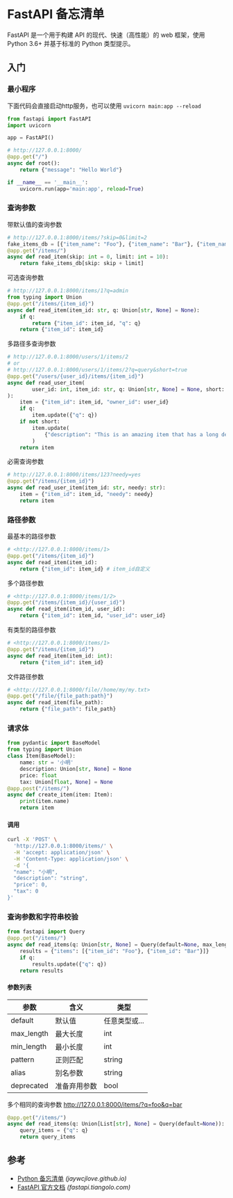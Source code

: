 FastAPI 备忘清单
===

FastAPI 是一个用于构建 API 的现代、快速（高性能）的 web 框架，使用 Python 3.6+ 并基于标准的 Python 类型提示。

入门
---

### 最小程序

下面代码会直接启动http服务，也可以使用 `uvicorn main:app --reload`

```python
from fastapi import FastAPI
import uvicorn

app = FastAPI()

# http://127.0.0.1:8000/
@app.get("/")
async def root():
    return {"message": "Hello World"}

if __name__ == '__main__':
    uvicorn.run(app='main:app', reload=True)
```

### 查询参数
<!--rehype:wrap-class=col-span-2 row-span-2-->

带默认值的查询参数

```python
# http://127.0.0.1:8000/items/?skip=0&limit=2
fake_items_db = [{"item_name": "Foo"}, {"item_name": "Bar"}, {"item_name": "Baz"}]
@app.get("/items/")
async def read_item(skip: int = 0, limit: int = 10):
    return fake_items_db[skip: skip + limit]
```

可选查询参数

```python
# http://127.0.0.1:8000/items/1?q=admin
from typing import Union
@app.get("/items/{item_id}")
async def read_item(item_id: str, q: Union[str, None] = None):
    if q:
        return {"item_id": item_id, "q": q}
    return {"item_id": item_id}
```

多路径多查询参数

```python
# http://127.0.0.1:8000/users/1/items/2
# or 
# http://127.0.0.1:8000/users/1/items/2?q=query&short=true
@app.get("/users/{user_id}/items/{item_id}")
async def read_user_item(
        user_id: int, item_id: str, q: Union[str, None] = None, short: bool = False
):
    item = {"item_id": item_id, "owner_id": user_id}
    if q:
        item.update({"q": q})
    if not short:
        item.update(
            {"description": "This is an amazing item that has a long description"}
        )
    return item
```

必需查询参数

```python
# http://127.0.0.1:8000/items/123?needy=yes
@app.get("/items/{item_id}")
async def read_user_item(item_id: str, needy: str):
    item = {"item_id": item_id, "needy": needy}
    return item
```

### 路径参数

最基本的路径参数

```python
# <http://127.0.0.1:8000/items/1>
@app.get("/items/{item_id}")
async def read_item(item_id):
    return {"item_id": item_id} # item_id自定义
```

多个路径参数

```python
# <http://127.0.0.1:8000/items/1/2>
@app.get("/items/{item_id}/{user_id}")
async def read_item(item_id, user_id):
    return {"item_id": item_id, "user_id": user_id}
```

有类型的路径参数

```python
# <http://127.0.0.1:8000/items/1>
@app.get("/items/{item_id}")
async def read_item(item_id: int):
    return {"item_id": item_id}
```

文件路径参数

```python
# <http://127.0.0.1:8000/file//home/my/my.txt>
@app.get("/file/{file_path:path}")
async def read_item(file_path):
    return {"file_path": file_path}
```

### 请求体

```python
from pydantic import BaseModel
from typing import Union
class Item(BaseModel):
    name: str = '小明'
    description: Union[str, None] = None
    price: float
    tax: Union[float, None] = None
@app.post("/items/")
async def create_item(item: Item):
    print(item.name)
    return item
```

#### 调用

```bash
curl -X 'POST' \
  'http://127.0.0.1:8000/items/' \
  -H 'accept: application/json' \
  -H 'Content-Type: application/json' \
  -d '{
  "name": "小明",
  "description": "string",
  "price": 0,
  "tax": 0
}'
```

### 查询参数和字符串校验
<!--rehype:wrap-class=col-span-2-->

```python
from fastapi import Query
@app.get("/items/")
async def read_items(q: Union[str, None] = Query(default=None, max_length=50)):
    results = {"items": [{"item_id": "Foo"}, {"item_id": "Bar"}]}
    if q:
        results.update({"q": q})
    return results
```

#### 参数列表

| 参数       | 含义         | 类型          |
| ---------- | ------------ | ------------- |
| default    | 默认值       | 任意类型或... |
| max_length | 最大长度     | int           |
| min_length | 最小长度     | int           |
| pattern    | 正则匹配     | string        |
| alias      | 别名参数     | string        |
| deprecated | 准备弃用参数 | bool          |

多个相同的查询参数 <http://127.0.0.1:8000/items/?q=foo&q=bar>

```python
@app.get("/items/")
async def read_items(q: Union[List[str], None] = Query(default=None)):
    query_items = {"q": q}
    return query_items
```

参考
---

- [Python 备忘清单](./python.md) _(jaywcjlove.github.io)_
- [FastAPI 官方文档](https://fastapi.tiangolo.com/zh/tutorial/) _(fastapi.tiangolo.com)_
